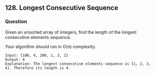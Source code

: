 ## 128. Longest Consecutive Sequence
### Question
Given an unsorted array of integers, find the length of the longest consecutive elements sequence.

Your algorithm should run in O(n) complexity.

```
Input: [100, 4, 200, 1, 3, 2]
Output: 4
Explanation: The longest consecutive elements sequence is [1, 2, 3, 4]. Therefore its length is 4.
```